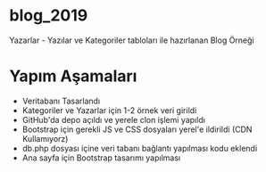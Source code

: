# blog_2019
Yazarlar - Yazılar ve Kategoriler tabloları ile hazırlanan Blog Örneği


# Yapım Aşamaları
- Veritabanı Tasarlandı
- Kategoriler ve Yazarlar için 1-2 örnek veri girildi
- GitHub'da depo açıldı ve yerele clon işlemi yapıldı
- Bootstrap için gerekli JS ve CSS dosyaları yerel'e ildirildi (CDN Kullamıyorz)
- db.php dosyası içine veri tabanı bağlantı yapılması kodu eklendi
- Ana sayfa için Bootstrap tasarımı yapılması

